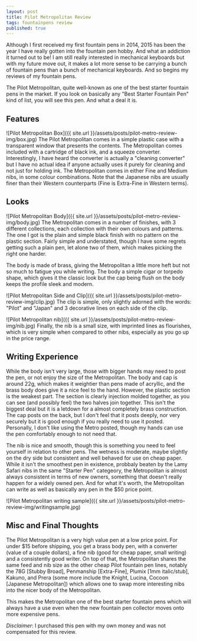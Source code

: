 ```yaml
---
layout: post
title: Pilot Metropolitan Review
tags: fountainpens review
published: true
---
```


Although I first received my first fountain pens in 2014,  2015 has been the year I have really gotten into the fountain pen hobby.  And what an addiction it turned out to be!  I am still really interested in mechanical keyboards but with my future move out, it makes a lot more sense to be carrying a bunch of fountain pens than a bunch of mechanical keyboards.  And so begins my reviews of my fountain pens.

The Pilot Metropolitan, quite well-known as one of the best starter fountain pens in the market.  If you look on basically any "Best Starter Fountain Pen" kind of list, you will see this pen.  And what a deal it is.

## Features

![Pilot Metropolitan Box]({{ site.url }}/assets/posts/pilot-metro-review-img/box.jpg)
The Pilot Metropolitan comes in a simple plastic case with a transparent window that presents the contents.  The Metropolitan comes included with a cartridge of black ink, and a squeeze converter.  Interestingly, I have heard the converter is actually a "cleaning converter" but I have no actual idea if anyone actually uses it purely for cleaning and not just for holding ink.  The Metropolitan comes in either Fine and Medium nibs, in some colour combinations.  Note that the Japanese nibs are usually finer than their Western counterparts (Fine is Extra-Fine in Western terms).

## Looks

![Pilot Metropolitan Body]({{ site.url }}/assets/posts/pilot-metro-review-img/body.jpg)
The Metropolitan comes in a number of finishes, with 3 different collections, each collection with their own colours and patterns.  The one I got is the plain and simple black finish with no pattern on the plastic section.  Fairly simple and understated, though I have some regrets getting such a plain pen, let alone two of them, which makes picking the right one harder.

The body is made of brass, giving the Metropolitan a little more heft but not so much to fatigue you while writing.  The body a simple cigar or torpedo shape, which gives it the classic look but the cap being flush on the body keeps the profile sleek and modern.

![Pilot Metropolitan Side and Clip]({{ site.url }}/assets/posts/pilot-metro-review-img/clip.jpg)
The clip is simple, only slightly adorned with the words: "Pilot" and "Japan" and 3 decorative lines on each side of the clip.

![Pilot Metropolitan nib]({{ site.url }}/assets/posts/pilot-metro-review-img/nib.jpg)
Finally, the nib is a small size, with imprinted lines as flourishes, which is very simple when compared to other nibs, especially as you go up in the price range.

## Writing Experience

While the body isn't very large, those with bigger hands may need to post the pen, or not enjoy the size of the Metropolitan. The body and cap is around 22g, which makes it weightier than pens made of acryllic, and the brass body does give it a nice feel to the hand.  However, the plastic section is the weakest part.  The section is clearly injection molded together, as you can see (and possibly feel) the two halves join together.  This isn't the biggest deal but it is a letdown for a almost completely brass construction.  The cap posts on the back, but I don't feel that it posts deeply, nor very securely but it is good enough if you really need to use it posted.  Personally, I don't like using the Metro posted, though my hands can use the pen comfortably enough to not need that. 

The nib is nice and smooth, though this is something you need to feel yourself in relation to other pens.  The wetness is moderate, maybe slightly on the dry side but consistent and well behaved for use on cheap paper.  While it isn't the smoothest pen in existence, probbaly beaten by the Lamy Safari nibs in the same "Starter Pen" categeory, the Metropolitan is almost always consistent in terms of new owners, something that doesn't really happen for a widely owned pen.  And for what it's worth, the Metropolitan can write as well as basically any pen in the $50 price point.

![Pilot Metropolitan writing sample]({{ site.url }}/assets/posts/pilot-metro-review-img/writingsample.jpg)

## Misc and Final Thoughts

The Pilot Metropolitan is a very high value pen at a low price point.  For under $15 before shipping, you get a brass body pen, with a converter (value of a couple dollars), a fine nib (good for cheap paper, small writing) and a consistently good writer.  On top of that, the Metropolitan shares the same feed and nib size as the other cheap Pilot fountain pen lines, notably the 78G [Stubby Broad], Penmanship [Extra-Fine], Plumix [1mm italic/stub], Kakuno, and Prera (some more include the Knight, Lucina, Cocoon [Japanese Metropolitan]) which allows one to swap more interesting nibs into the nicer body of the Metropolitan.  

This makes the Metropolitan one of the best starter fountain pens which will always have a use even when the new fountain pen collector moves onto more expensive pens.

*Disclaimer*: I purchased this pen with my own money and was not compensated for this review.
